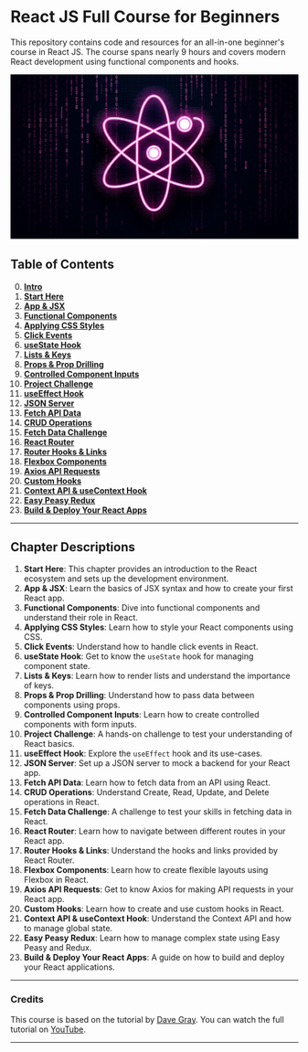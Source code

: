 # React JS Full Course for Beginners

This repository contains code and resources for an all-in-one beginner's course in React JS. The course spans nearly 9 hours and covers modern React development using functional components and hooks.

![React logo](img/react.png)

## Table of Contents

0. **[Intro](#intro)**
1. **[Start Here](#start-here)**
2. **[App & JSX](#app--jsx)**
3. **[Functional Components](#functional-components)**
4. **[Applying CSS Styles](#applying-css-styles)**
5. **[Click Events](#click-events)**
6. **[useState Hook](#usestate-hook)**
7. **[Lists & Keys](#lists--keys)**
8. **[Props & Prop Drilling](#props--prop-drilling)**
9. **[Controlled Component Inputs](#controlled-component-inputs)**
10. **[Project Challenge](#project-challenge)**
11. **[useEffect Hook](#useeffect-hook)**
12. **[JSON Server](#json-server)**
13. **[Fetch API Data](#fetch-api-data)**
14. **[CRUD Operations](#crud-operations)**
15. **[Fetch Data Challenge](#fetch-data-challenge)**
16. **[React Router](#react-router)**
17. **[Router Hooks & Links](#router-hooks--links)**
18. **[Flexbox Components](#flexbox-components)**
19. **[Axios API Requests](#axios-api-requests)**
20. **[Custom Hooks](#custom-hooks)**
21. **[Context API & useContext Hook](#context-api--usecontext-hook)**
22. **[Easy Peasy Redux](#easy-peasy-redux)**
23. **[Build & Deploy Your React Apps](#build--deploy-your-react-apps)** 

---

## Chapter Descriptions

1. **Start Here**: This chapter provides an introduction to the React ecosystem and sets up the development environment.
2. **App & JSX**: Learn the basics of JSX syntax and how to create your first React app.
3. **Functional Components**: Dive into functional components and understand their role in React.
4. **Applying CSS Styles**: Learn how to style your React components using CSS.
5. **Click Events**: Understand how to handle click events in React.
6. **useState Hook**: Get to know the `useState` hook for managing component state.
7. **Lists & Keys**: Learn how to render lists and understand the importance of keys.
8. **Props & Prop Drilling**: Understand how to pass data between components using props.
9. **Controlled Component Inputs**: Learn how to create controlled components with form inputs.
10. **Project Challenge**: A hands-on challenge to test your understanding of React basics.
11. **useEffect Hook**: Explore the `useEffect` hook and its use-cases.
12. **JSON Server**: Set up a JSON server to mock a backend for your React app.
13. **Fetch API Data**: Learn how to fetch data from an API using React.
14. **CRUD Operations**: Understand Create, Read, Update, and Delete operations in React.
15. **Fetch Data Challenge**: A challenge to test your skills in fetching data in React.
16. **React Router**: Learn how to navigate between different routes in your React app.
17. **Router Hooks & Links**: Understand the hooks and links provided by React Router.
18. **Flexbox Components**: Learn how to create flexible layouts using Flexbox in React.
19. **Axios API Requests**: Get to know Axios for making API requests in your React app.
20. **Custom Hooks**: Learn how to create and use custom hooks in React.
21. **Context API & useContext Hook**: Understand the Context API and how to manage global state.
22. **Easy Peasy Redux**: Learn how to manage complex state using Easy Peasy and Redux.
23. **Build & Deploy Your React Apps**: A guide on how to build and deploy your React applications.

--- 

### Credits

This course is based on the tutorial by [Dave Gray](https://www.youtube.com/channel/UCY38RvRIxYODO4penyxUwTg). You can watch the full tutorial on [YouTube](https://www.youtube.com/watch?v=EfAl9bwzVZk&ab_channel=DaveGray).

---
